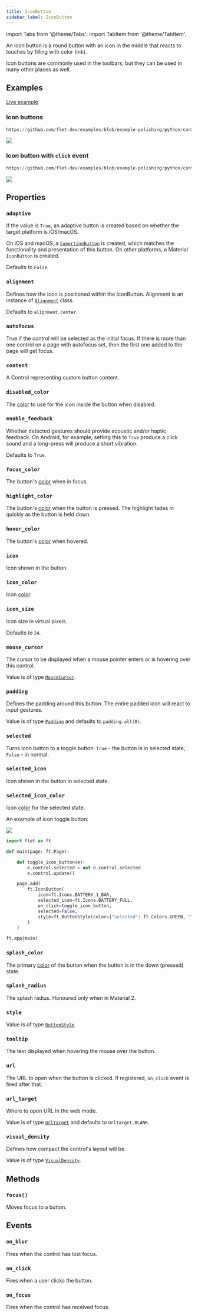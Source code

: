 ```yaml
---
title: IconButton
sidebar_label: IconButton
---
```


import Tabs from '@theme/Tabs';
import TabItem from '@theme/TabItem';

An icon button is a round button with an icon in the middle that reacts to touches by filling with color (ink).

Icon buttons are commonly used in the toolbars, but they can be used in many other places as well.

## Examples

[Live example](https://flet-controls-gallery.fly.dev/buttons/iconbutton)

### Icon buttons



```python reference
https://github.com/flet-dev/examples/blob/example-polishing/python/controls/buttons/icon-button/icon-buttons.py
```


<img src="/img/docs/controls/icon-button/icon-button-example.gif" className="screenshot-50" />

### Icon button with `click` event


```python reference
https://github.com/flet-dev/examples/blob/example-polishing/python/controls/buttons/icon-button/icon-button-with-click-event.py
```


<img src="/img/docs/controls/icon-button/icon-button-with-click-event.gif" className="screenshot-50" />

## Properties

### `adaptive`

If the value is `True`, an adaptive button is created based on whether the target platform is iOS/macOS.

On iOS and macOS, a [`CupertinoButton`](/docs/controls/cupertinobutton) is created, which matches the functionality and presentation of this button. On other platforms, a Material `IconButton` is created.

Defaults to `False`.

### `alignment`

Defines how the icon is positioned within the IconButton. Alignment is an instance
of [`Alignment`](/docs/reference/types/alignment) class.

Defaults to `alignment.center`.

### `autofocus`

True if the control will be selected as the initial focus. If there is more than one control on a page with autofocus set, then the first one added to the page will get focus.

### `content`

A Control representing custom button content.

### `disabled_color`

The [color](/docs/reference/colors) to use for the icon inside the button when disabled.

### `enable_feedback`

Whether detected gestures should provide acoustic and/or haptic feedback. On Android, for example, setting this to `True` produce a click sound and a long-press will produce a short vibration. 

Defaults to `True`.

### `focus_color`

The button's [color](/docs/reference/colors) when in focus.

### `highlight_color`

The button's [color](/docs/reference/colors) when the button is pressed. The highlight fades in quickly as the button is held down.

### `hover_color`

The button's [color](/docs/reference/colors) when hovered.

### `icon`

Icon shown in the button.

### `icon_color`

Icon [color](/docs/reference/colors).

### `icon_size`

Icon size in virtual pixels.

Defaults to `24`.

### `mouse_cursor`

The cursor to be displayed when a mouse pointer enters or is hovering over this control.

Value is of type [`MouseCursor`](/docs/reference/types/mousecursor).

### `padding`

Defines the padding around this button. The entire padded icon will react to input gestures.

Value is of type [`Padding`](/docs/reference/types/padding) and defaults to `padding.all(8)`.

### `selected`

Turns icon button to a toggle button: `True` - the button is in selected state, `False` - in normal.

### `selected_icon`

Icon shown in the button in selected state.

### `selected_icon_color`

Icon [color](/docs/reference/colors) for the selected state.

An example of icon toggle button:

<img src="/img/blog/gradients/toggle-icon-button.gif" className="screenshot-10" />

```python
import flet as ft

def main(page: ft.Page):

    def toggle_icon_button(e):
        e.control.selected = not e.control.selected
        e.control.update()

    page.add(
        ft.IconButton(
            icon=ft.Icons.BATTERY_1_BAR,
            selected_icon=ft.Icons.BATTERY_FULL,
            on_click=toggle_icon_button,
            selected=False,
            style=ft.ButtonStyle(color={"selected": ft.Colors.GREEN, "": ft.Colors.RED}),
        )
    )

ft.app(main)
```

### `splash_color`

The primary [color](/docs/reference/colors) of the button when the button is in the down (pressed) state.

### `splash_radius`

The splash radius. Honoured only when in Material 2.

### `style`

Value is of type [`ButtonStyle`](/docs/reference/types/buttonstyle).

### `tooltip`

The text displayed when hovering the mouse over the button.

### `url`

The URL to open when the button is clicked. If registered, `on_click` event is fired after that.

### `url_target`

Where to open URL in the web mode.

Value is of type [`UrlTarget`](/docs/reference/types/urltarget) and defaults to `UrlTarget.BLANK`.

### `visual_density`

Defines how compact the control's layout will be.

Value is of type [`VisualDensity`](/docs/reference/types/visualdensity).

## Methods

### `focus()`

Moves focus to a button.

## Events

### `on_blur`

Fires when the control has lost focus.

### `on_click`

Fires when a user clicks the button.

### `on_focus`

Fires when the control has received focus.